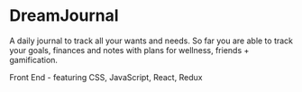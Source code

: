 # DreamJournal

A daily journal to track all your wants and needs. So far you are able to track your goals, finances and notes with plans for wellness, friends + gamification.

Front End - featuring CSS, JavaScript, React, Redux
